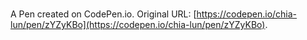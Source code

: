 # 

A Pen created on CodePen.io. Original URL: [https://codepen.io/chia-lun/pen/zYZyKBo](https://codepen.io/chia-lun/pen/zYZyKBo).


